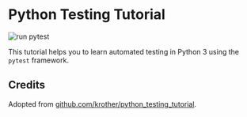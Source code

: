 # Python Testing Tutorial

![run pytest](https://github.com/bonartm/python_testing_tutorial/workflows/run%20pytest/badge.svg)

This tutorial helps you to learn automated testing in Python 3 using the `pytest` framework.

## Credits

Adopted from [github.com/krother/python_testing_tutorial](https://github.com/krother/python_testing_tutorial).
